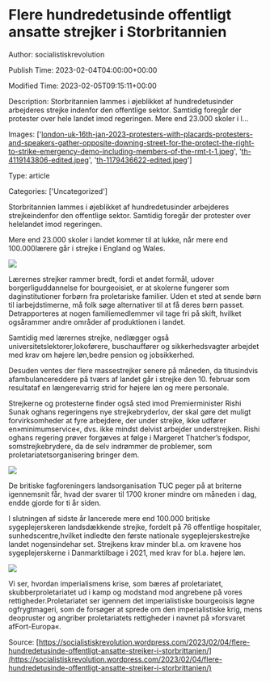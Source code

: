 # Flere hundredetusinde offentligt ansatte strejker i Storbritannien

Author: socialistiskrevolution

Publish Time: 2023-02-04T04:00:00+00:00

Modified Time: 2023-02-05T09:15:11+00:00

Description: Storbritannien lammes i øjeblikket af hundredetusinder arbejderes strejke indenfor den offentlige sektor. Samtidig foregår der protester over hele landet imod regeringen. Mere end 23.000 skoler i l…

Images: ['[london-uk-16th-jan-2023-protesters-with-placards-protesters-and-speakers-gather-opposite-downing-street-for-the-protect-the-right-to-strike-emergency-demo-including-members-of-the-rmt-t-1.jpeg](https://socialistiskrevolution.files.wordpress.com/2023/02/london-uk-16th-jan-2023-protesters-with-placards-protesters-and-speakers-gather-opposite-downing-street-for-the-protect-the-right-to-strike-emergency-demo-including-members-of-the-rmt-t-1.jpeg)', '[th-4119143806-edited.jpeg](https://socialistiskrevolution.files.wordpress.com/2023/02/th-4119143806-edited.jpeg)', '[th-1179436622-edited.jpeg](https://socialistiskrevolution.files.wordpress.com/2023/02/th-1179436622-edited.jpeg)']

Type: article

Categories: ['Uncategorized']

<!--METADATA-->

Storbritannien lammes i øjeblikket af hundredetusinder arbejderes strejkeindenfor den offentlige sektor. Samtidig foregår der protester over helelandet imod regeringen.

Mere end 23.000 skoler i landet kommer til at lukke, når mere end 100.000lærere går i strejke i England og Wales.

![](../Images/2023-02-04T04:00:00+00:00/london-uk-16th-jan-2023-protesters-with-placards-protesters-and-speakers-gather-opposite-downing-street-for-the-protect-the-right-to-strike-emergency-demo-including-members-of-the-rmt-t-1.jpeg)

Lærernes strejker rammer bredt, fordi et andet formål, udover borgerliguddannelse for bourgeoisiet, er at skolerne fungerer som daginstitutioner forbørn fra proletariske familier. Uden et sted at sende børn til iarbejdstimerne, må folk søge alternativer til at få deres børn passet. Detrapporteres at nogen familiemedlemmer vil tage fri på skift, hvilket ogsårammer andre områder af produktionen i landet.

Samtidig med lærernes strejke, nedlægger også universitetslektorer,lokoførere, buschauffører og sikkerhedsvagter arbejdet med krav om højere løn,bedre pension og jobsikkerhed.

Desuden ventes der flere massestrejker senere på måneden, da titusindvis afambulancereddere på tværs af landet går i strejke den 10. februar som resultataf en længerevarrig strid for højere løn og mere personale.

Strejkerne og protesterne finder også sted imod Premierminister Rishi Sunak oghans regeringens nye strejkebryderlov, der skal gøre det muligt forvirksomheder at fyre arbejdere, der under strejke, ikke udfører en»minimumservice«, dvs. ikke mindst delvist arbejder understrejken. Rishi oghans regering prøver forgæves at følge i Margeret Thatcher’s fodspor, somstrejkebrydere, da de selv indrømmer de problemer, som proletariatetsorganisering bringer dem.

![](../Images/2023-02-04T04:00:00+00:00/th-4119143806-edited.jpeg)

De britiske fagforeningers landsorganisation TUC peger på at briterne igennemsnit får, hvad der svarer til 1700 kroner mindre om måneden i dag, endde gjorde for ti år siden.

I slutningen af sidste år lancerede mere end 100.000 britiske sygeplejerskeren landsdækkende strejke, fordelt på 76 offentlige hospitaler, sunhedscentre,hvilket indledte den første nationale sygeplejerskestrejke landet nogensindehar set. Strejkens krav minder bl.a. om kravene hos sygeplejerskerne i Danmarktilbage i 2021, med krav for bl.a. højere løn.

![](../Images/2023-02-04T04:00:00+00:00/th-1179436622-edited.jpeg)

Vi ser, hvordan imperialismens krise, som bæres af proletariatet, skubberproletariatet ud i kamp og modstand mod angrebene på vores rettigheder.Proletariatet ser igennem det imperialistiske bourgeoisis løgne ogfrygtmageri, som de forsøger at sprede om den imperialistiske krig, mens deopruster og angriber proletariatets rettigheder i navnet på »forsvaret afFort-Europa«.

Source: [https://socialistiskrevolution.wordpress.com/2023/02/04/flere-hundredetusinde-offentligt-ansatte-strejker-i-storbrittanien/](https://socialistiskrevolution.wordpress.com/2023/02/04/flere-hundredetusinde-offentligt-ansatte-strejker-i-storbrittanien/)